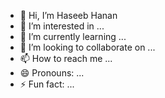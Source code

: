 - 👋 Hi, I’m Haseeb Hanan
- 👀 I’m interested in ...
- 🌱 I’m currently learning ...
- 💞️ I’m looking to collaborate on ...
- 📫 How to reach me ...
- 😄 Pronouns: ...
- ⚡ Fun fact: ...

<!---
HaseebHanan/HaseebHanan is a ✨ special ✨ repository because its `README.md` (this file) appears on your GitHub profile.
You can click the Preview link to take a look at your changes.
--->

